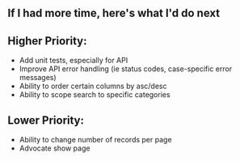 ## If I had more time, here's what I'd do next

## Higher Priority:
- Add unit tests, especially for API
- Improve API error handling (ie status codes, case-specific error messages)
- Ability to order certain columns by asc/desc
- Ability to scope search to specific categories

## Lower Priority:
- Ability to change number of records per page
- Advocate show page